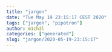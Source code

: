 ```yaml
---
title: "jargon"
date: "Tue May 19 23:15:17 CEST 2020"
tags: ["jargon", "pipotron"]
author: m1ch3l
categories: ["generated"]
slug: "jargon/2020-05-19-23:15:17"
---
```



